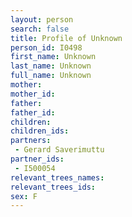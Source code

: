 ```yaml
---
layout: person
search: false
title: Profile of Unknown
person_id: I0498
first_name: Unknown
last_name: Unknown
full_name: Unknown
mother: 
mother_id: 
father: 
father_id: 
children:
children_ids:
partners:
 - Gerard Saverimuttu
partner_ids:
 - I500054
relevant_trees_names:
relevant_trees_ids:
sex: F
---
```



